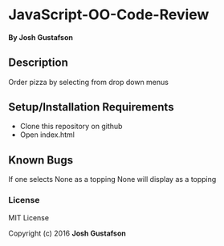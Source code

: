 # JavaScript-OO-Code-Review

####

#### By Josh Gustafson

## Description

Order pizza by selecting from drop down menus

## Setup/Installation Requirements

* Clone this repository on github
* Open index.html

## Known Bugs

If one selects None as a topping None will display as a topping

### License

MIT License

Copyright (c) 2016 **Josh Gustafson**
